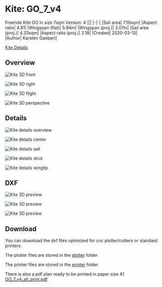 # Kite: GO_7_v4 #
Freeride Kite GO in size 7sqm
Version: 4
|||
|-|-|
|Sail area|                       7.19sqm|
|Aspect ratio|                   4.91|
|Wingspan (flat)|                 5.94m|
|Wingspan (proj.)|                3.07m| 
|Sail area (proj.)|               4.33sqm| 
|Aspect ratio (proj.)|            2.18|
|Created|                         2020-03-12|  
|Author|                          Karsten Gaebert|


[Kite Details](https://github.com/wingworks/GO-7/raw/master/images/GO_7_v4_3d.jpg)

## Overview

![Kite 3D front](https://github.com/wingworks/GO-7/raw/master/images/GO_7_v4_front.png)

![Kite 3D right](https://github.com/wingworks/GO-7/raw/master/images/GO_7_v4_right.png)

![Kite 3D flight](https://github.com/wingworks/GO-7/raw/master/images/GO_7_v4_bottom.png)

![Kite 3D perspective](https://github.com/wingworks/GO-7/raw/master/images/GO_7_v4_perspective.png)

## Details

![Kite details overview](https://github.com/wingworks/GO-7/raw/master/images/GO_7_v4_all.jpg)

![Kite details center](https://github.com/wingworks/GO-7/raw/master/images/GO_7_v4_center.jpg)

![Kite details sail](https://github.com/wingworks/GO-7/raw/master/images/GO_7_v4_sail.jpg)

![Kite details strut](https://github.com/wingworks/GO-7/raw/master/images/GO_7_v4_strut.jpg)

![Kite details wingtip](https://github.com/wingworks/GO-7/raw/master/images/GO_7_v4_tip.jpg)

## DXF

![Kite 3D preview](https://github.com/wingworks/GO-7/raw/master/images/GO_7_v4_2d.jpg)

![Kite 3D preview](https://github.com/wingworks/GO-7/raw/master/images/GO_7_v4_2d_tubes.jpg)

![Kite 3D preview](https://github.com/wingworks/GO-7/raw/master/images/GO_7_v4_2d_sail.jpg)


## Download

You can download the dxf files optimized for cnc plotter/cutters or standard printers.

The plotter files are stored in the [plotter](https://github.com/wingworks/GO-7/tree/master/plotter) folder

The printer files are stored in the [printer](https://github.com/wingworks/GO-7/tree/master/print) folder

There is also a pdf plan ready to be printed in paper size A1 [GO_7_v4_all_print.pdf](https://github.com/wingworks/GO-7/blob/master/print/GO_7_v4_all_print.pdf)



